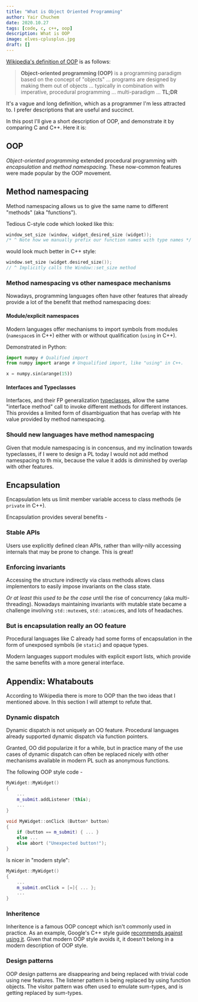 ```yaml
---
title: "What is Object Oriented Programming"
author: Yair Chuchem
date: 2020.10.27
tags: [code, c, c++, oop]
description: What is OOP
image: elves-cplusplus.jpg
draft: []
---
```


[Wikipedia's definition of OOP](https://en.wikipedia.org/wiki/Object-oriented_programming) is as follows:

> **Object-oriented programming (OOP)** is a programming paradigm based on the concept of "objects" ... programs are designed by making them out of objects ... typically in combination with imperative, procedural programming ... multi-paradigm ...  **TL;DR**

It's a vague and long definition, which as a programmer I'm less attracted to. I prefer descriptions that are useful and succinct.

In this post I'll give a short description of OOP, and demonstrate it by comparing C and C++. Here it is:

## OOP

*Object-oriented programming* extended procedural programming with *encapsulation* and *method namespacing*. These now-common features were made popular by the OOP movement.

## Method namespacing

Method namespacing allows us to give the same name to different "methods" (aka "functions").

Tedious C-style code which looked like this:

```C
window_set_size (window, widget_desired_size (widget));
/* ^ Note how we manually prefix our function names with type names */
```

would look much better in C++ style:

```C++
window.set_size (widget.desired_size());
// ^ Implicitly calls the Window::set_size method
```

### Method namespacing vs other namespace mechanisms

Nowadays, programming languages often have other features that already provide a lot of the benefit that method namespacing does:

#### Module/explicit namespaces

Modern languages offer mechanisms to import symbols from modules (`namespace`s in C++) either with or without qualification (`using` in C++).

Demonstrated in Python:

```Python
import numpy # Qualified import
from numpy import arange # Unqualified import, like "using" in C++.

x = numpy.sin(arange(15))
```

#### Interfaces and Typeclasses

Interfaces, and their FP generalization [typeclasses](https://en.wikipedia.org/wiki/Type_class), allow the same "interface method" call to invoke different methods for different instances. This provides a limited form of disambiguation that has overlap with hte value provided by method namespacing.

### Should new languages have method namespacing

Given that module namespacing is in concensus, and my inclination towards typeclasses, if I were to design a PL today I would not add method namespacing to th mix, because the value it adds is diminished by overlap with other features.

## Encapsulation

Encapsulation lets us limit member variable access to class methods (ie `private` in C++).

Encapsulation provides several benefits -

### Stable APIs

Users use explicitly defined clean APIs, rather than willy-nilly accessing internals that may be prone to change. This is great!

### Enforcing invariants

Accessing the structure indirectly via class methods allows class implementors to easily impose invariants on the class state.

*Or at least this used to be the case* until the rise of concurrency (aka multi-threading). Nowadays maintaining invariants with mutable state became a challenge involving `std::mutex`es, `std::atomic`es, and lots of headaches.

### But is encapsulation really an OO feature

Procedural languages like C already had some forms of encapsulation in the form of unexposed symbols (ie `static`) and opaque types.

Modern languages support modules with explicit export lists, which provide the same benefits with a more general interface.

## Appendix: Whatabouts

According to Wikipedia there is more to OOP than the two ideas that I mentioned above.
In this section I will attempt to refute that.

### Dynamic dispatch

Dynamic dispatch is not uniquely an OO feature. Procedural languages already supported dynamic dispatch via function pointers.

Granted, OO did popularize it for a while, but in practice many of the use cases of dynamic dispatch can often be replaced nicely with other mechanisms available in modern PL such as anonymous functions.

The following OOP style code -

```C++
MyWidget::MyWidget()
{
    ...
    m_submit.addListener (this);
    ...
}

void MyWidget::onClick (Button* button)
{
    if (button == m_submit) { ... }
    else ...
    else abort ("Unexpected button!");
}
```

Is nicer in "modern style":

```C++
MyWidget::MyWidget()
{
    ...
    m_submit.onClick = [=]{ ... };
    ...
}
```

### Inheritence

Inheritence is a famous OOP concept which isn't commonly used in practice.
As an example, Google's C++ style guide [recommends against using it](https://google.github.io/styleguide/cppguide.html#Inheritance). Given that modern OOP style avoids it, it doesn't belong in a modern description of OOP style.

### Design patterns

OOP design patterns are disappearing and being replaced with trivial code using new features.
The listener pattern is being replaced by using function objects. The visitor pattern was often used to emulate sum-types, and is getting replaced by sum-types.
